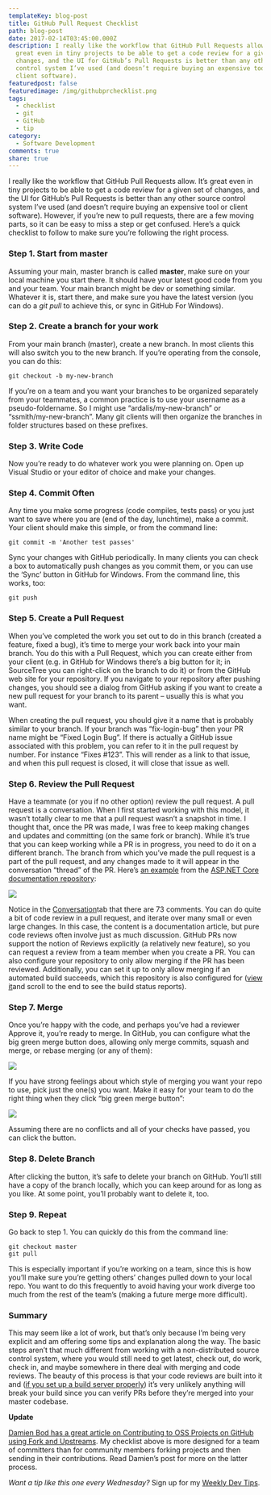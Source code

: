 ```yaml
---
templateKey: blog-post
title: GitHub Pull Request Checklist
path: blog-post
date: 2017-02-14T03:45:00.000Z
description: I really like the workflow that GitHub Pull Requests allow. It’s
  great even in tiny projects to be able to get a code review for a given set of
  changes, and the UI for GitHub’s Pull Requests is better than any other source
  control system I’ve used (and doesn’t require buying an expensive tool or
  client software).
featuredpost: false
featuredimage: /img/githubprchecklist.png
tags:
  - checklist
  - git
  - GitHub
  - tip
category:
  - Software Development
comments: true
share: true
---
```

I really like the workflow that GitHub Pull Requests allow. It’s great even in tiny projects to be able to get a code review for a given set of changes, and the UI for GitHub’s Pull Requests is better than any other source control system I’ve used (and doesn’t require buying an expensive tool or client software). However, if you’re new to pull requests, there are a few moving parts, so it can be easy to miss a step or get confused. Here’s a quick checklist to follow to make sure you’re following the right process.

### Step 1. Start from master

Assuming your main, master branch is called **master**, make sure on your local machine you start there. It should have your latest good code from you and your team. Your main branch might be dev or something similar. Whatever it is, start there, and make sure you have the latest version (you can do a *git pull* to achieve this, or sync in GitHub For Windows).

### Step 2. Create a branch for your work

From your main branch (master), create a new branch. In most clients this will also switch you to the new branch. If you’re operating from the console, you can do this:

`git checkout -b my-new-branch`

If you’re on a team and you want your branches to be organized separately from your teammates, a common practice is to use your username as a pseudo-foldername. So I might use “ardalis/my-new-branch” or “ssmith/my-new-branch”. Many git clients will then organize the branches in folder structures based on these prefixes.

### Step 3. Write Code

Now you’re ready to do whatever work you were planning on. Open up Visual Studio or your editor of choice and make your changes.

### Step 4. Commit Often

Any time you make some progress (code compiles, tests pass) or you just want to save where you are (end of the day, lunchtime), make a commit. Your client should make this simple, or from the command line:

`git commit -m 'Another test passes'`

Sync your changes with GitHub periodically. In many clients you can check a box to automatically push changes as you commit them, or you can use the ‘Sync’ button in GitHub for Windows. From the command line, this works, too:

`git push`

### Step 5. Create a Pull Request

When you’ve completed the work you set out to do in this branch (created a feature, fixed a bug), it’s time to merge your work back into your main branch. You do this with a Pull Request, which you can create either from your client (e.g. in GitHub for Windows there’s a big button for it; in SourceTree you can right-click on the branch to do it) or from the GitHub web site for your repository. If you navigate to your repository after pushing changes, you should see a dialog from GitHub asking if you want to create a new pull request for your branch to its parent – usually this is what you want.

When creating the pull request, you should give it a name that is probably similar to your branch. If your branch was “fix-login-bug” then your PR name might be “Fixed Login Bug”. If there is actually a GitHub issue associated with this problem, you can refer to it in the pull request by number. For instance “Fixes #123”. This will render as a link to that issue, and when this pull request is closed, it will close that issue as well.

### Step 6. Review the Pull Request

Have a teammate (or you if no other option) review the pull request. A pull request is a conversation. When I first started working with this model, it wasn’t totally clear to me that a pull request wasn’t a snapshot in time. I thought that, once the PR was made, I was free to keep making changes and updates and committing (on the same fork or branch). While it’s true that you can keep working while a PR is in progress, you need to do it on a different branch. The branch from which you’ve made the pull request is a part of the pull request, and any changes made to it will appear in the conversation “thread” of the PR. Here’s [an example](https://github.com/aspnet/Docs/pull/1977) from the [ASP.NET Core documentation repository](https://github.com/aspnet/docs):

![](/img/pull-request-sample.png)

Notice in the [Conversation](https://github.com/aspnet/Docs/pull/1977)tab that there are 73 comments. You can do quite a bit of code review in a pull request, and iterate over many small or even large changes. In this case, the content is a documentation article, but pure code reviews often involve just as much discussion. GitHub PRs now support the notion of Reviews explicitly (a relatively new feature), so you can request a review from a team member when you create a PR. You can also configure your repository to only allow merging if the PR has been reviewed. Additionally, you can set it up to only allow merging if an automated build succeeds, which this repository is also configured for ([view it](https://github.com/aspnet/Docs/pull/1977)and scroll to the end to see the build status reports).

### Step 7. Merge

Once you’re happy with the code, and perhaps you’ve had a reviewer Approve it, you’re ready to merge. In GitHub, you can configure what the big green merge button does, allowing only merge commits, squash and merge, or rebase merging (or any of them):

![](/img/mergebutton.png)

If you have strong feelings about which style of merging you want your repo to use, pick just the one(s) you want. Make it easy for your team to do the right thing when they click “big green merge button”:

![](/img/biggreenmergebutton.png)

Assuming there are no conflicts and all of your checks have passed, you can click the button.

### Step 8. Delete Branch

After clicking the button, it’s safe to delete your branch on GitHub. You’ll still have a copy of the branch locally, which you can keep around for as long as you like. At some point, you’ll probably want to delete it, too.

### Step 9. Repeat

Go back to step 1. You can quickly do this from the command line:

`git checkout master `\
`git pull`

This is especially important if you’re working on a team, since this is how you’ll make sure you’re getting others’ changes pulled down to your local repo. You want to do this frequently to avoid having your work diverge too much from the rest of the team’s (making a future merge more difficult).

### Summary

This may seem like a lot of work, but that’s only because I’m being very explicit and am offering some tips and explanation along the way. The basic steps aren’t that much different from working with a non-distributed source control system, where you would still need to get latest, check out, do work, check in, and maybe somewhere in there deal with merging and code reviews. The beauty of this process is that your code reviews are built into it and ([if you set up a build server properly](http://ardalis.com/4-tips-to-integrate-teamcity-and-github)) it’s very unlikely anything will break your build since you can verify PRs before they’re merged into your master codebase.

**Update**

[Damien Bod has a great article on Contributing to OSS Projects on GitHub using Fork and Upstreams](https://damienbod.com/2016/11/25/contributing-to-oss-projects-on-github-using-fork-and-upstreams/). My checklist above is more designed for a team of committers than for community members forking projects and then sending in their contributions. Read Damien’s post for more on the latter process.

*Want a tip like this one every Wednesday?* Sign up for my [Weekly Dev Tips](https://ardalis.com/tips).